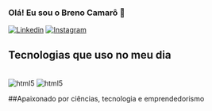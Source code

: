 
### Olá! Eu sou o Breno Camarô 👋

[![Linkedin](https://img.shields.io/badge/LinkedIn-0077B5?style=for-the-badge&logo=linkedin&logoColor=white)](https://www.linkedin.com/in/breno-camar%C3%B4-arraes-997a8921a/)
[![Instagram](https://img.shields.io/badge/Instagram-E4405F?style=for-the-badge&logo=instagram&logoColor=white)](https://www.instagram.com/breno.camaro/)


## Tecnologias que uso no meu dia

<div style="display:inline_block>"><br/>
    <img align="center"alt="html5" src="https://img.shields.io/badge/C-00599C?style=for-the-badge&logo=c&logoColor=white"/>
    <img align="center"alt="html5" src="https://img.shields.io/badge/C%2B%2B-00599C?style=for-the-badge&logo=c%2B%2B&logoColor=white"/>
</div>

##Apaixonado por ciências, tecnologia e emprendedorismo
